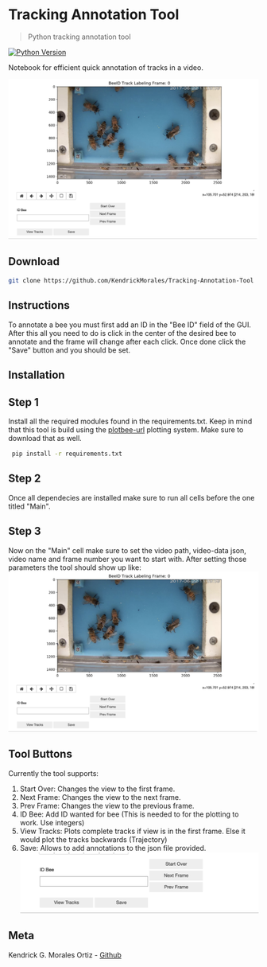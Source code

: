 # Tracking Annotation Tool
> Python tracking annotation tool

[![Python Version][python-image]][python-url]


Notebook for efficient quick annotation of tracks in a video.

![Tool Screenshot][tool-image]

## Download
```sh
git clone https://github.com/KendrickMorales/Tracking-Annotation-Tool
```
## Instructions
To annotate a bee you must first add an ID in the "Bee ID" field of the GUI. After this all you need to do is click in the center of the desired bee to annotate and the frame will change after each click. Once done click the "Save" button and you should be set.


## Installation 
## Step 1
Install all the required modules found in the requirements.txt. Keep in mind that this tool is build using the [plotbee-url] plotting system. Make sure to download that as well.
```sh
 pip install -r requirements.txt
 ```

 ## Step 2
Once all dependecies are installed make sure to run all cells before the one titled "Main".

## Step 3
Now on the "Main" cell make sure to set the video path, video-data json, video name and frame number you want to start with. After setting those parameters the tool should show up like:
![Tool Screenshot][tool-image]


## Tool Buttons
Currently the tool supports:
1. Start Over: Changes the view to the first frame.
2. Next Frame: Changes the view to the next frame.
3. Prev Frame: Changes the view to the previous frame.
4. ID Bee: Add ID wanted for bee (This is needed to for the plotting to work. Use integers)
5. View Tracks: Plots complete tracks if view is in the first frame. Else it would plot the tracks backwards (Trajectory)
6. Save: Allows to add annotations to the json file provided.
![Buttons Screenshot][buttons-image]




## Meta
Kendrick G. Morales Ortiz - [Github](https://github.com/KendrickMorales)


<!-- Markdown link & img dfn's -->
[python-url]: https://www.python.org/downloads/
[python-image]: https://upload.wikimedia.org/wikipedia/commons/a/a5/Blue_Python_3.8_Shield_Badge.svg
[tool-image]: docs/tracking_tool.png
[buttons-image]: docs/buttons.png
[bookera-url]: https://github.com/Bookera-App
[plotbee-url]: https://github.com/jachansantiago/plotbee

